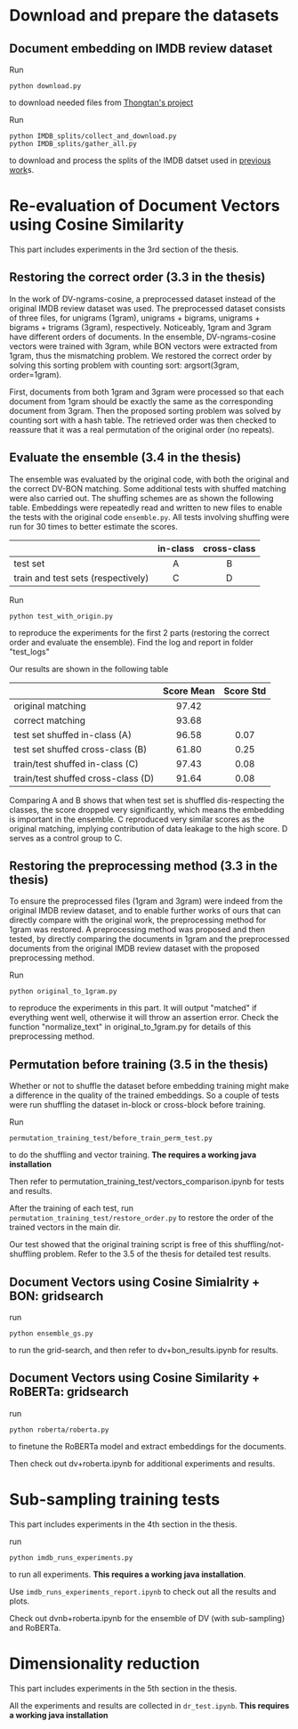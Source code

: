 
# Download and prepare the datasets
## Document embedding on IMDB review dataset
Run

    python download.py

to download needed files from [Thongtan's project](https://github.com/tanthongtan/dv-cosine)

Run 

    python IMDB_splits/collect_and_download.py
    python IMDB_splits/gather_all.py

to download and process the splits of the IMDB datset used in [previous work](https://github.com/allenai/dont-stop-pretraining)s.

# Re-evaluation of Document Vectors using Cosine Similarity
This part includes experiments in the 3rd section of the thesis.
## Restoring the correct order (3.3 in the thesis)

In the work of DV-ngrams-cosine, a preprocessed dataset instead of the original IMDB review dataset was used. The preprocessed dataset consists of three files, for unigrams (1gram), unigrams + bigrams, unigrams + bigrams + trigrams (3gram), respectively. Noticeably, 1gram and 3gram have different orders of documents. In the ensemble, DV-ngrams-cosine vectors were trained with 3gram, while BON vectors were extracted from 1gram, thus the mismatching problem. We restored the correct order by solving this sorting problem with counting sort: argsort(3gram, order=1gram).

First, documents from both 1gram and 3gram were processed so that each document from 1gram should be exactly the same as the corresponding document from 3gram. Then the proposed sorting problem was solved by counting sort with a hash table. The retrieved order was then checked to reassure that it was a real permutation of the original order (no repeats).

## Evaluate the ensemble (3.4 in the thesis)

The ensemble was evaluated by the original code, with both the original and the correct DV-BON matching. Some additional tests with shuffed matching were also carried out. The shuffing schemes are as shown the following table. Embeddings were repeatedly read and written to new files to enable the tests with the original code `ensemble.py`. All tests involving shuffing were run for 30 times to better estimate the scores.

||in-class|cross-class|
|----------------------------------|:--:|:--:|
|test set                          |A|B|
|train and test sets (respectively)|C|D|

Run

    python test_with_origin.py

to reproduce the experiments for the first 2 parts (restoring the correct order and evaluate the ensemble). Find the log and report in folder "test_logs"

Our results are shown in the following table

||Score Mean|Score Std|
|----------------------------------|:-----:|:-----:|
|original matching| 97.42||
|correct matching| 93.68||
|test set shuffed in-class (A)| 96.58| 0.07|
|test set shuffed cross-class (B)| 61.80| 0.25|
|train/test shuffed in-class (C)| 97.43| 0.08|
|train/test shuffed cross-class (D)| 91.64| 0.08|

Comparing A and B shows that when test set is shuffled dis-respecting the classes, the score dropped very significantly, which means the embedding is important in the ensemble. C reproduced very similar scores as the original matching, implying contribution of data leakage to the high score. D serves as a control group to C.

## Restoring the preprocessing method (3.3 in the thesis)

To ensure the preprocessed files (1gram and 3gram) were indeed from the original IMDB review dataset, and to enable further works of ours that can directly compare with the original work, the preprocessing method for 1gram was restored. A preprocessing method was proposed and then tested, by directly comparing the documents in 1gram and the preprocessed documents from the original IMDB review dataset with the proposed preprocessing method.

Run

    python original_to_1gram.py

to reproduce the experiments in this part. It will output "matched" if everything went well, otherwise it will throw an assertion error. Check the function "normalize_text" in original_to_1gram.py for details of this preprocessing method.

## Permutation before training (3.5 in the thesis)

Whether or not to shuffle the dataset before embedding training might make a difference in the quality of the trained embeddings. So a couple of tests were run shuffling the dataset in-block or cross-block before training.

Run

    permutation_training_test/before_train_perm_test.py

to do the shuffling and vector training. **The requires a working java installation**

Then refer to permutation_training_test/vectors_comparison.ipynb for tests and results.

After the training of each test, run `permutation_training_test/restore_order.py` to restore the order of the trained vectors in the main dir.

Our test showed that the original training script is free of this shuffling/not-shuffling problem. Refer to the 3.5 of the thesis for detailed test results.

## Document Vectors using Cosine Simialrity + BON: gridsearch

run 

    python ensemble_gs.py
    
to run the grid-search, and then refer to dv+bon_results.ipynb for results.

## Document Vectors using Cosine Similarity + RoBERTa: gridsearch

run 

    python roberta/roberta.py

to finetune the RoBERTa model and extract embeddings for the documents.

Then check out dv+roberta.ipynb for additional experiments and results.



# Sub-sampling training tests
This part includes experiments in the 4th section in the thesis.

run

    python imdb_runs_experiments.py

to run all experiments. **This requires a working java installation**.

Use `imdb_runs_experiments_report.ipynb` to check out all the results and plots.

Check out dvnb+roberta.ipynb for the ensemble of DV (with sub-sampling) and RoBERTa.

# Dimensionality reduction
This part includes experiments in the 5th section in the thesis.

All the experiments and results are collected in `dr_test.ipynb`. **This requires a working java installation**

